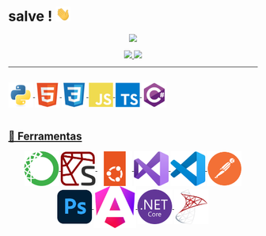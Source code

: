 # salve ! <img src="https://raw.githubusercontent.com/ABSphreak/ABSphreak/master/gifs/Hi.gif" width="30px">

<p align="center">
  <a href="https://github.com/DenverCoder1/readme-typing-svg"><img src="https://readme-typing-svg.herokuapp.com/?lines=jonas%20motta%20;desenvolvedor%20web%20;&center=true&width=440&height=50&color=f75c7e&vCenter=true&size=25"></a>
</p>

<div align="center" style="display: inline_block">
  <a href="https://github.com/jonasmot">
  <img height="180em" src="https://github-readme-stats.vercel.app/api?username=jonasmot&show_icons=true&theme=radical&include_all_commits=true&count_private=true&hide=prs&rank_icon=github&hide_border=true"/>
  <img height="180em" src="https://github-readme-stats.vercel.app/api/top-langs/?username=jonasmot&langs_count=7&theme=radical&hide_border=true&layout=compact"/>
</div>
    
<hr>

<div style="display: inline_block">
  <br>
  <img align="center" alt="jonas-Python" height="50" width="50" src="https://raw.githubusercontent.com/devicons/devicon/master/icons/python/python-original.svg">
  <img align="center" alt="jonas-HTML" height="50" width="50" src="https://raw.githubusercontent.com/devicons/devicon/master/icons/html5/html5-original.svg">
  <img align="center" alt="jonas-CSS" height="50" width="50" src="https://raw.githubusercontent.com/devicons/devicon/master/icons/css3/css3-original.svg">
  <img align="center" alt="jonas-Js" height="50" width="50" src="https://raw.githubusercontent.com/devicons/devicon/master/icons/javascript/javascript-plain.svg">
  <img align="center" alt="jonas-Ts" height="50" width="50" src="https://raw.githubusercontent.com/devicons/devicon/master/icons/typescript/typescript-plain.svg">
  <img align="center" alt="jonas-csharp" height="50" width="50" src="https://raw.githubusercontent.com/devicons/devicon/master/icons/csharp/csharp-original.svg">
  <br>
</div>

<br>

## 🔧 Ferramentas

<div align="center" style="display: inline_block">
  <!--<img align="center" alt="jonas-github" height="70" width="70" src="https://raw.githubusercontent.com/devicons/devicon/master/icons/github/github-original.svg">-->
  <!--<img align="center" alt="jonas-linux" height="70" width="70" src="https://raw.githubusercontent.com/devicons/devicon/master/icons/linux/linux-original.svg">-->
  <img align="center" alt="jonas-anaconda" height="70" width="70" src="https://raw.githubusercontent.com/devicons/devicon/master/icons/anaconda/anaconda-original.svg">
  <img align="center" alt="jonas-spyder" height="70" width="70" src="https://raw.githubusercontent.com/devicons/devicon/master/icons/spyder/spyder-original.svg">
  <img align="center" alt="jonas-mvs" height="70" width="70" src="https://raw.githubusercontent.com/devicons/devicon/master/icons/ubuntu/ubuntu-original.svg">
  <img align="center" alt="jonas-mvs" height="70" width="70" src="https://raw.githubusercontent.com/devicons/devicon/master/icons/visualstudio/visualstudio-original.svg">
  <img align="center" alt="jonas-vsc" height="70" width="70" src="https://raw.githubusercontent.com/devicons/devicon/master/icons/vscode/vscode-original.svg">
  <img align="center" alt="jonas-PostM" height="70" width="70" src="https://raw.githubusercontent.com/devicons/devicon/master/icons/postman/postman-original.svg">
  <img align="center" alt="jonas-Ps" height="70" width="70" src="https://raw.githubusercontent.com/devicons/devicon/master/icons/photoshop/photoshop-original.svg">
  <img align="center" alt="jonas-Angular" height="85" width="85" src="https://raw.githubusercontent.com/devicons/devicon/master/icons/angular/angular-original.svg">
  <img align="center" alt="jonas-dotnet" height="70" width="70" src="https://raw.githubusercontent.com/devicons/devicon/master/icons/dotnetcore/dotnetcore-original.svg">
  <img align="center" alt="jonas-dotnet" height="70" width="70" src="https://raw.githubusercontent.com/devicons/devicon/master/icons/microsoftsqlserver/microsoftsqlserver-original.svg">
</div>
